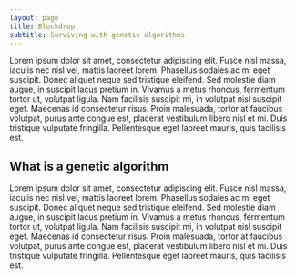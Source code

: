 ```yaml
---
layout: page
title: Blockdrop
subtitle: Surviving with genetic algorithms
---
```


Lorem ipsum dolor sit amet, consectetur adipiscing elit. Fusce nisl massa, iaculis nec nisl vel, mattis laoreet lorem. Phasellus sodales ac mi eget suscipit. Donec aliquet neque sed tristique eleifend. Sed molestie diam augue, in suscipit lacus pretium in. Vivamus a metus rhoncus, fermentum tortor ut, volutpat ligula. Nam facilisis suscipit mi, in volutpat nisl suscipit eget. Maecenas id consectetur risus. Proin malesuada, tortor at faucibus volutpat, purus ante congue est, placerat vestibulum libero nisl et mi. Duis tristique vulputate fringilla. Pellentesque eget laoreet mauris, quis facilisis est.

## What is a genetic algorithm

Lorem ipsum dolor sit amet, consectetur adipiscing elit. Fusce nisl massa, iaculis nec nisl vel, mattis laoreet lorem. Phasellus sodales ac mi eget suscipit. Donec aliquet neque sed tristique eleifend. Sed molestie diam augue, in suscipit lacus pretium in. Vivamus a metus rhoncus, fermentum tortor ut, volutpat ligula. Nam facilisis suscipit mi, in volutpat nisl suscipit eget. Maecenas id consectetur risus. Proin malesuada, tortor at faucibus volutpat, purus ante congue est, placerat vestibulum libero nisl et mi. Duis tristique vulputate fringilla. Pellentesque eget laoreet mauris, quis facilisis est.
